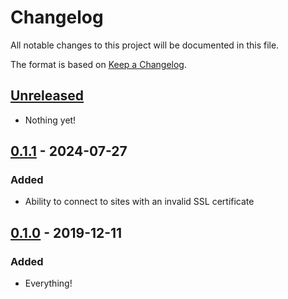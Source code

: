 # Changelog

All notable changes to this project will be documented in this file.

The format is based on [Keep a
Changelog](https://keepachangelog.com/en/1.0.0/).

## [Unreleased]

- Nothing yet!

## [0.1.1] - 2024-07-27

### Added

- Ability to connect to sites with an invalid SSL certificate

## [0.1.0] - 2019-12-11

### Added

- Everything!

[Unreleased]: https://github.com/nickjj/lcurl/compare/0.1.1...HEAD
[0.1.1]: https://github.com/nickjj/lcurl/releases/tag/0.1.1
[0.1.0]: https://github.com/nickjj/lcurl/releases/tag/0.1.0
